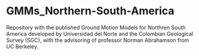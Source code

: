 # GMMs_Northern-South-America

Repository with the published Ground Motion Models for Northren South America developed by Universidad del Norte and the Colombian Geological Survey (SGC), with the advisoring of professor Norman Abrahamson from UC Berkeley.
